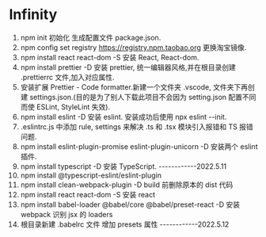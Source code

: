 # Infinity

1. npm init 初始化 生成配置文件 package.json.
2. npm config set registry https://registry.npm.taobao.org 更换淘宝镜像.
3. npm install react react-dom -S 安装 React, React-dom.
4. npm install prettier -D 安装 prettier, 统一编辑器风格,并在根目录创建 .prettierrc 文件,加入对应属性.
5. 安装扩展 Prettier - Code formatter.新建一个文件夹 .vscode, 文件夹下再创建 settings.json.(目的是为了别人下载此项目不会因为 setting.json 配置不同而使 ESLint, StyleLint 失效).
6. npm install eslint -D 安装 eslint. 安装成功后使用 npx eslint --init.
7. .eslintrc.js 中添加 rule, settings 来解决 .ts 和 .tsx 模块引入报错和 TS 报错问题.
8. npm install eslint-plugin-promise eslint-plugin-unicorn -D 安装两个 eslint 插件.
9. npm install typescript -D 安装 TypeScript.
   ------------2022.5.11
10. npm install @typescript-eslint/eslint-plugin
11. npm install clean-webpack-plugin -D build 前删除原本的 dist 代码
12. npm install react react-dom -S 安装 react
13. npm install babel-loader @babel/core @babel/preset-react -D 安装 webpack 识别 jsx 的 loaders
14. 根目录新建 .babelrc 文件 增加 presets 属性
    ------------2022.5.12
